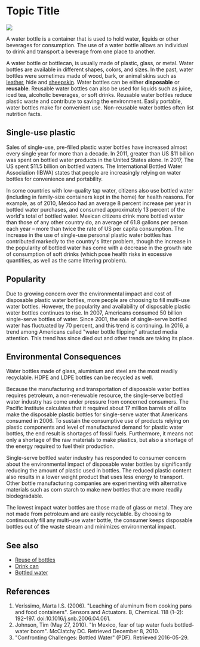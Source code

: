 # Topic Title
![](https://hips.hearstapps.com/hmg-prod.s3.amazonaws.com/images/pop-waterbottles-index-1594404970.jpg?crop=1.00xw:1.00xh;0,0&resize=1200:*)

A water bottle is a container that is used to hold water, liquids or other beverages for consumption. The use of a water bottle allows an individual to drink and transport a beverage from one place to another.

A water bottle or bottlecan, is usually made of plastic, glass, or metal. Water bottles are available in different shapes, colors, and sizes. In the past, water bottles were sometimes made of wood, bark, or animal skins such as [leather](https://en.wikipedia.org/wiki/Leather), hide and [sheepskin](https://en.wikipedia.org/wiki/Sheepskin). Water bottles can be either **disposable** or **reusable**. Reusable water bottles can also be used for liquids such as juice, iced tea, alcoholic beverages, or soft drinks. Reusable water bottles reduce plastic waste and contribute to saving the environment. Easily portable, water bottles make for convenient use. Non-reusable water bottles often list nutrition facts.

## Single-use plastic
Sales of single-use, pre-filled plastic water bottles have increased almost every single year for more than a decade. In 2011, greater than US \$11 billion was spent on bottled water products in the United States alone. In 2017, The US spent $11.5 billion on bottled waters. The International Bottled Water Association (IBWA) states that people are increasingly relying on water bottles for convenience and portability.

In some countries with low-quality tap water, citizens also use bottled water (including in family-size containers kept in the home) for health reasons. For example, as of 2010, Mexico had an average 8 percent increase per year in bottled water purchases, and consumed approximately 13 percent of the world's total of bottled water. Mexican citizens drink more bottled water than those of any other country do, an average of 61.8 gallons per person each year – more than twice the rate of US per capita consumption. The increase in the use of single-use personal plastic water bottles has contributed markedly to the country's litter problem, though the increase in the popularity of bottled water has come with a decrease in the growth rate of consumption of soft drinks (which pose health risks in excessive quantities, as well as the same littering problem).

## Popularity
Due to growing concern over the environmental impact and cost of disposable plastic water bottles, more people are choosing to fill multi-use water bottles. However, the popularity and availability of disposable plastic water bottles continues to rise. In 2007, Americans consumed 50 billion single-serve bottles of water. Since 2001, the sale of single-serve bottled water has fluctuated by 70 percent, and this trend is continuing. In 2016, a trend among Americans called "water bottle flipping" attracted media attention. This trend has since died out and other trends are taking its place.

## Environmental Consequences
Water bottles made of glass, aluminium and steel are the most readily recyclable. HDPE and LDPE bottles can be recycled as well.

Because the manufacturing and transportation of disposable water bottles requires petroleum, a non-renewable resource, the single-serve bottled water industry has come under pressure from concerned consumers. The Pacific Institute calculates that it required about 17 million barrels of oil to make the disposable plastic bottles for single-serve water that Americans consumed in 2006. To sustain the consumptive use of products relying on plastic components and level of manufactured demand for plastic water bottles, the end result is shortages of fossil fuels. Furthermore, it means not only a shortage of the raw materials to make plastics, but also a shortage of the energy required to fuel their production.

Single-serve bottled water industry has responded to consumer concern about the environmental impact of disposable water bottles by significantly reducing the amount of plastic used in bottles. The reduced plastic content also results in a lower weight product that uses less energy to transport. Other bottle manufacturing companies are experimenting with alternative materials such as corn starch to make new bottles that are more readily biodegradable.

The lowest impact water bottles are those made of glass or metal. They are not made from petroleum and are easily recyclable. By choosing to continuously fill any multi-use water bottle, the consumer keeps disposable bottles out of the waste stream and minimizes environmental impact.

## See also
- [Reuse of bottles](https://en.wikipedia.org/wiki/Reuse_of_bottles)
- [Drink can](https://en.wikipedia.org/wiki/Drink_can)
- [Bottled water](https://en.wikipedia.org/wiki/Bottled_water)

## References
1. Veríssimo, Marta I.S. (2006). "Leaching of aluminum from cooking pans and food containers". Sensors and Actuators. B, Chemical. 118 (1–2): 192–197. doi:10.1016/j.snb.2006.04.061.
2. Johnson, Tim (May 27, 2010). "In Mexico, fear of tap water fuels bottled-water boom". McClatchy DC. Retrieved December 8, 2010.
3. "Confronting Challenges: Bottled Water" (PDF). Retrieved 2016-05-29.